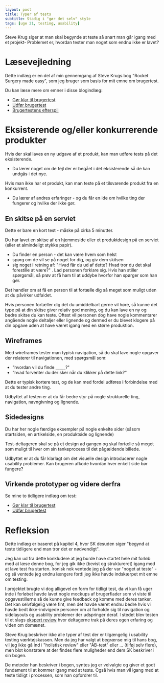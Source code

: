 ```yaml
---
layout: post
title: Typer af tests
subtitle: Stadig i "gør det selv" style
tags: [uge 21, testing, usability]
---
```


Steve Krug siger at man skal begynde at teste så snart man går igang med et projekt- Problemet er, hvordan tester man noget som endnu ikke er lavet?

# Læsevejledning
Dette indlæg er en del af min gennemgang af Steve Krugs bog "Rocket Surgery made easy", som jeg bruger som basis for mit emne om brugertest.

Du kan læse mere om emner i disse blogindlæg:
- [Gør klar til brugertest](https://enmango.dk/2019-05-22-prepare-test/) 
- [Udfør brugertest](https://enmango.dk/2019-05-24-do-testing/)
- [Brugertestens efterspil](https://enmango.dk/2019-05-26-after-test/)

# Eksisterende og/eller konkurrerende produkter
Hvis der skal laves en ny udgave af et produkt, kan man udføre tests på det eksisterende.
- Du lærer noget om de fejl der er begået i det eksisterende så de kan undgås i det nye.

Hvis man ikke har et produkt, kan man teste på et tilsvarende produkt fra en konkurrent.
- Du lærer af andres erfaringer - og du får en ide om hvilke ting der fungerer og hvilke der ikke gør.

## En skitse på en serviet
Dette er bare en kort test - måske på cirka 5 minutter. 

Du har lavet en skitse af en hjemmeside eller et produktdesign på en serviet (eller et almindeligt stykke papir).

- Du finder en person - det kan være hvem som helst
- spørg om de vil se på noget for dig, og giv dem skitsen
- sig noget i retning af: "Hvad får du ud af dette? Hvad tror du det skal forestille at være?"
. Lad personen forklare sig. Hvis han stiller spørgsmål, så prøv at få ham til at uddybe hvorfor han spørger som han gør.

Det handler om at få en person til at fortælle dig så meget som muligt uden at du påvirker udfaldet.

Hvis personen fortæller dig det du umiddelbart gerne vil høre, så kunne det type på at din skitse giver relativ god mening, og du kan lave en ny og bedre skitse du kan teste. Oftest vil personen dog have nogle kommentarer angående nogle deltaljer eller lignende og dermed er du blevet klogere på din opgave uden at have været igang med en større produktion.

## Wireframes
Med wireframes tester man typisk navigation, så du skal lave nogle opgaver der relaterer til navigationen, med spørgsmål som:
- "hvordan vil du finde _____?"
- "hvad forventer du der sker når du klikker på dette link?"

Dette er typisk kortere test, og de kan med fordel udføres i forbindelse med at du tester andre ting.

Udbyttet af testen er at du får bedre styr på nogle strukturelle ting, navigation, navngivning og lignende.

## Sidedesigns
Du har her nogle færdige eksempler på nogle enkelte sider (såsom startsiden, en artikelside, en produktside og lignende)

Test-deltageren skal se på et design ad gangen og skal fortælle så meget som muligt til hver om sin tankeprocess til det pågældende billede.

Udbyttet er at du får klarlagt om det visuelle design introducerer nogle usability problemer. Kan brugeren afkode hvordan hver enkelt side bør fungere?

## Virkende prototyper og videre derfra
Se mine to tidligere indlæg om test:
- [Gør klar til brugertest](https://enmango.dk/2019-05-22-prepare-test/)
- [Udfør brugertest](https://enmango.dk/2019-05-24-do-testing/)

# Refleksion
Dette indlæg er baseret på kapitel 4, hvor SK desuden siger "begynd at teste tidligere end man tror det er nødvendigt".

Jeg kan ud fra dette konkludere at jeg burde have startet hele mit forløb med at læse denne bog, for jeg gik ikke (bevist og struktureret) igang med at lave test fra starten. Ironisk nok ventede jeg på der var "noget at teste" - og så ventede jeg endnu længere fordi jeg ikke havde indskærpet mit emne om testing. 

I projektet brugte vi dog alligevel en form for tidligt test, da vi kun få uger inde i forløbet havde lavet nogle mockups af brugerflader som vi viste til opgavestillerne så de kunne give feedback og komme med deres tanker. Det kan selvfølgelig være fint, men det havde været endnu bedre hvis vi havde bedt ikke-indvigede personer om at forholde sig til navigation og sidelayouts og usability problemer der udspringer deraf. I stedet blev testen til et slags [ekspert review](https://www.experienceux.co.uk/faqs/what-is-an-expert-review/) hvor deltagerne trak på deres egen erfaring og viden om domænet.

Steve Krug beskriver ikke alle typer af test der er tilgængelig i usability testing værktøjskassen. Men da jeg har valgt at begrænse mig til hans bog, vil jeg ikke gå ind i "holistisk review" eller "AB-test" eller ... (tilføj selv flere), men blot konstatere at der findes flere muligheder end dem SK beskriver i sin bogen.

De metoder han beskriver i bogen, syntes jeg er velvalgte og giver et godt fundament til at kommer igang med at teste. Også hvis man vil igang med at teste tidligt i processen, som han opfordrer til.
